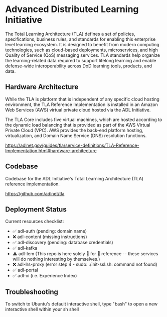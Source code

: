 # Advanced Distributed Learning Initiative

The Total Learning Architecture (TLA) defines a set of policies, specifications, business rules, and standards for enabling this enterprise level learning ecosystem. It is designed to benefit from modern computing technologies, such as cloud-based deployments, microservices, and high Quality of Service (QoS) messaging services. TLA standards help organize the learning-related data required to support lifelong learning and enable defense-wide interoperability across DoD learning tools, products, and data.

## Hardware Architecture

While the TLA is platform that is independent of any specific cloud hosting environment, the TLA Reference Implementation is installed in an Amazon Web Services (AWS) virtual private cloud hosted via the ADL Initiative.

The TLA Core includes five virtual machines, which are hosted according to the dynamic load balancing that is provided as part of the AWS Virtual Private Cloud (VPC). AWS provides the back-end platform hosting, virtualization, and Domain Name Service (DNS) resolution functions.



https://adlnet.gov/guides/tla/service-definitions/TLA-Reference-Implementation.html#hardware-architecture

## Codebase

Codebase for the ADL Initiative's Total Learning Architecture (TLA) reference implementation.

https://github.com/adlnet/tla

## Deployment Status


Current resources checklist:

- ✅ adl-auth (pending: domain name)
- ❌ adl-content (missing instructions)
- ✅ adl-discovery (pending: database credentials)
- ✅ adl-kafka
- ⚠️ adl-lem (This repo is here solely 👏 for 👏 reference -- these services will do nothing interesting by themselves.)
- ❌ adl-lrs-proxy (error step 4 - sudo: ./init-ssl.sh: command not found)
- ✅ adl-portal
- ✅ adl-xi (i.e. Experience Index)


## Troubleshooting

To switch to Ubuntu's default interactive shell, type "bash" to open a new interactive shell within your sh shell